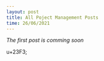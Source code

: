 ```yaml
---
layout: post
title: All Poject Management Posts
time: 26/06/2021
---
```


*The first post is comming soon* <meta charset=“UTF-8”> <p>u+23F3;<p>
